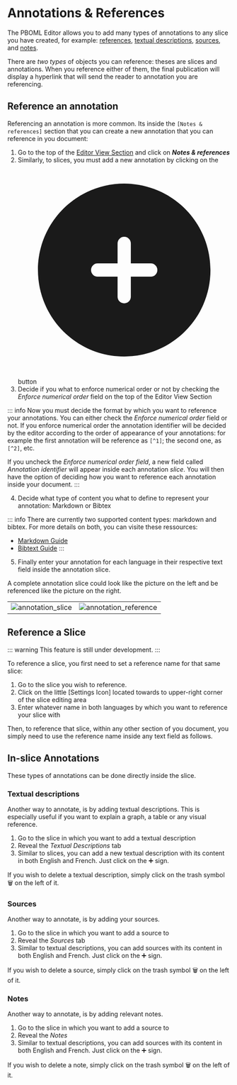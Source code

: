 # Annotations & References

The PBOML Editor allows you to add many types of annotations to any slice you have created, for example: [references](./annotations#reference), [textual descriptions](./annotations#textual-descriptions), [sources](./annotations#sources), and [notes](./annotations#notes).

There are *two types* of objects you can reference: theses are slices and annotations. When you reference either of them, the final publication will display a hyperlink that will send the reader to annotation you are referencing.

## Reference an annotation

Referencing an annotation is more common. Its inside the `[Notes & references]` section that you can create a new annotation that you can reference in you document:

1.	Go to the top of the [Editor View Section](./getting-started#main-editing-area) and click on ***Notes & references***
2.	Similarly, to slices, you must add a new annotation by clicking on the <span class="pboml-button"><svg xmlns="http://www.w3.org/2000/svg" viewBox="0 0 24 24" fill="currentColor" aria-hidden="true" class="w-6 h-6"><path fill-rule="evenodd" d="M12 2.25c-5.385 0-9.75 4.365-9.75 9.75s4.365 9.75 9.75 9.75 9.75-4.365 9.75-9.75S17.385 2.25 12 2.25zM12.75 9a.75.75 0 00-1.5 0v2.25H9a.75.75 0 000 1.5h2.25V15a.75.75 0 001.5 0v-2.25H15a.75.75 0 000-1.5h-2.25V9z" clip-rule="evenodd"></path></svg></span> button
3. Decide if you what to enforce numerical order or not by checking the *Enforce numerical order* field on the top of the Editor View Section

::: info
Now you must decide the format by which you want to reference your annotations. You can either check the *Enforce numerical order* field or not. If you enforce numerical order the annotation identifier will be decided by the editor according to the order of appearance of your annotations: for example the first annotation will be reference as `[^1]`; the second one, as `[^2]`, etc.

If you uncheck the *Enforce numerical order field*, a new field called *Annotation identifier* will appear inside each annotation _slice_. You will then have the option of deciding how you want to reference each annotation inside your document.
:::

4. Decide what type of content you what to define to represent your annotation: Markdown or Bibtex

::: info
There are currently two supported content types: markdown and bibtex. For more details on both, you can visite these ressources:
* [Markdown Guide](https://www.markdownguide.org/)
* [Bibtext Guide](https://www.overleaf.com/learn/latex/Bibliography_management_with_bibtex)
:::

5. Finally enter your annotation for each language in their respective text field inside the annotation slice.

A complete annotation slice could look like the picture on the left and be referenced like the picture on the right.

| | |
|:-:|:-:|
![annotation_slice](/annotation.png)|![annotation_reference](/annotation_reference.png)

## Reference a Slice

::: warning
This feature is still under development.
:::

To reference a slice, you first need to set a reference name for that same slice:

1.  Go to the slice you wish to reference.
2.  Click on the little [Settings Icon] located towards to upper-right corner of the slice editing area
3.  Enter whatever name in both languages by which you want to reference your slice with

Then, to reference that slice, within any other section of you document, you simply need to use the reference name inside any text field as follows.

## In-slice Annotations

These types of annotations can be done directly inside the slice.

### Textual descriptions

Another way to annotate, is by adding textual descriptions. This is especially useful if you want to explain a graph, a table or any visual reference.

1.  Go to the slice in which you want to add a textual description
2.  Reveal the *Textual Descriptions* tab
3.  Similar to slices, you can add a new textual description with its content in both English and French. Just click on the ➕ sign.

If you wish to delete a textual description, simply click on the trash symbol 🗑️ on the left of it.

### Sources

Another way to annotate, is by adding your sources.

1.  Go to the slice in which you want to add a source to
2.  Reveal the *Sources* tab
3.  Similar to textual descriptions, you can add sources with its content in both English and French. Just click on the ➕ sign.

If you wish to delete a source, simply click on the trash symbol 🗑️ on the left of it.

### Notes

Another way to annotate, is by adding relevant notes.

1.  Go to the slice in which you want to add a source to
2.  Reveal the *Notes*
3.  Similar to textual descriptions, you can add sources with its content in both English and French. Just click on the ➕ sign.

If you wish to delete a note, simply click on the trash symbol 🗑️ on the left of it.
